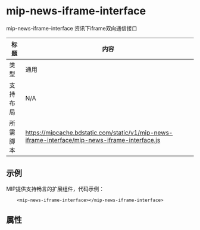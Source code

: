 # mip-news-iframe-interface

mip-news-iframe-interface 资讯下iframe双向通信接口

标题|内容
----|----
类型|通用
支持布局|N/A
所需脚本|https://mipcache.bdstatic.com/static/v1/mip-news-iframe-interface/mip-news-iframe-interface.js

## 示例

MIP提供支持畅言的扩展组件，代码示例：

```
    <mip-news-iframe-interface></mip-news-iframe-interface>
```

## 属性


